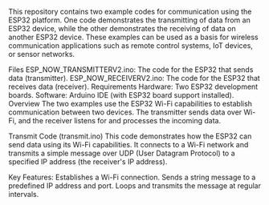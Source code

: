 This repository contains two example codes for communication using the ESP32 platform. One code demonstrates the transmitting of data from an ESP32 device, while the other demonstrates the receiving of data on another ESP32 device. These examples can be used as a basis for wireless communication applications such as remote control systems, IoT devices, or sensor networks.

Files
ESP_NOW_TRANSMITTERV2.ino: The code for the ESP32 that sends data (transmitter).
ESP_NOW_RECEIVERV2.ino: The code for the ESP32 that receives data (receiver).
Requirements
Hardware: Two ESP32 development boards.
Software: Arduino IDE (with ESP32 board support installed).
Overview
The two examples use the ESP32 Wi-Fi capabilities to establish communication between two devices. The transmitter sends data over Wi-Fi, and the receiver listens for and processes the incoming data.

Transmit Code (transmit.ino)
This code demonstrates how the ESP32 can send data using its Wi-Fi capabilities. It connects to a Wi-Fi network and transmits a simple message over UDP (User Datagram Protocol) to a specified IP address (the receiver's IP address).

Key Features:
Establishes a Wi-Fi connection.
Sends a string message to a predefined IP address and port.
Loops and transmits the message at regular intervals.

